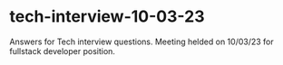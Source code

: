 # tech-interview-10-03-23
Answers for Tech interview questions. Meeting helded on 10/03/23 for fullstack developer position.
